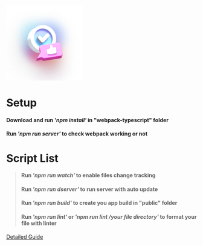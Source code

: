 <img src="https://raw.githubusercontent.com/Mrdoker1/webpack/main/webpack-typescript/src/assets/img/image.png" alt="drawing" width="200"/>

# Setup
#### Download and run *'npm install'* in "webpack-typescript" folder
#### Run *'npm run server'* to check webpack working or not

# Script List
> #### Run *'npm run watch'* to enable files change tracking
> #### Run *'npm run dserver'* to run server with auto update
> #### Run *'npm run build'* to create you app build in "public" folder
> #### Run *'npm run lint'* or *'npm run lint /your file directory'* to format your file with linter

[Detailed Guide](https://goofy-secure-b26.notion.site/Project-Setup-with-Webpack-TypeScript-f877300749974d19b67ad9e5b5dca985)